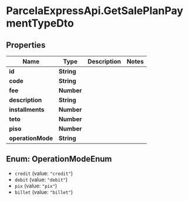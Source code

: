 # ParcelaExpressApi.GetSalePlanPaymentTypeDto

## Properties
Name | Type | Description | Notes
------------ | ------------- | ------------- | -------------
**id** | **String** |  | 
**code** | **String** |  | 
**fee** | **Number** |  | 
**description** | **String** |  | 
**installments** | **Number** |  | 
**teto** | **Number** |  | 
**piso** | **Number** |  | 
**operationMode** | **String** |  | 

<a name="OperationModeEnum"></a>
## Enum: OperationModeEnum

* `credit` (value: `"credit"`)
* `debit` (value: `"debit"`)
* `pix` (value: `"pix"`)
* `billet` (value: `"billet"`)

